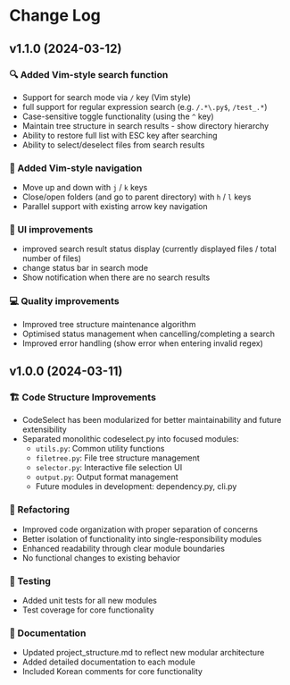 # Change Log

## v1.1.0 (2024-03-12)

### 🔍 Added Vim-style search function
- Support for search mode via `/` key (Vim style)
- full support for regular expression search (e.g. `/.*\.py$`, `/test_.*`)
- Case-sensitive toggle functionality (using the `^` key)
- Maintain tree structure in search results - show directory hierarchy
- Ability to restore full list with ESC key after searching
- Ability to select/deselect files from search results

### 🚀 Added Vim-style navigation
- Move up and down with `j` / `k` keys
- Close/open folders (and go to parent directory) with `h` / `l` keys
- Parallel support with existing arrow key navigation

### 🎨 UI improvements
- improved search result status display (currently displayed files / total number of files)
- change status bar in search mode
- Show notification when there are no search results

### 💻 Quality improvements
- Improved tree structure maintenance algorithm
- Optimised status management when cancelling/completing a search
- Improved error handling (show error when entering invalid regex)

## v1.0.0 (2024-03-11)

### 🏗 Code Structure Improvements
- CodeSelect has been modularized for better maintainability and future extensibility
- Separated monolithic codeselect.py into focused modules:
  - `utils.py`: Common utility functions
  - `filetree.py`: File tree structure management
  - `selector.py`: Interactive file selection UI
  - `output.py`: Output format management
  - Future modules in development: dependency.py, cli.py

### 🔧 Refactoring
- Improved code organization with proper separation of concerns
- Better isolation of functionality into single-responsibility modules
- Enhanced readability through clear module boundaries
- No functional changes to existing behavior

### 🧪 Testing
- Added unit tests for all new modules
- Test coverage for core functionality

### 📖 Documentation
- Updated project_structure.md to reflect new modular architecture
- Added detailed documentation to each module
- Included Korean comments for core functionality